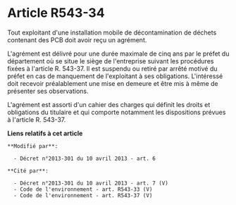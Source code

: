 # Article R543-34

Tout exploitant d'une installation mobile de décontamination de déchets contenant des PCB doit avoir reçu un agrément. 

L'agrément est délivré pour une durée maximale de cinq ans par le préfet du département où se situe le siège de l'entreprise
suivant les procédures fixées à l'article R. 543-37. Il est suspendu ou retiré par arrêté motivé du préfet en cas de
manquement de l'exploitant à ses obligations. L'intéressé doit recevoir préalablement une mise en demeure et être mis à même
de présenter ses observations. 

L'agrément est assorti d'un cahier des charges qui définit les droits et obligations du titulaire et qui comporte notamment
les dispositions prévues à l'article R. 543-37.

**Liens relatifs à cet article**

	**Modifié par**:

	  - Décret n°2013-301 du 10 avril 2013 - art. 6

	**Cité par**:

	  - Décret n°2013-301 du 10 avril 2013 - art. 7 (V)
	  - Code de l'environnement - art. R543-33 (V)
	  - Code de l'environnement - art. R543-37 (V)
